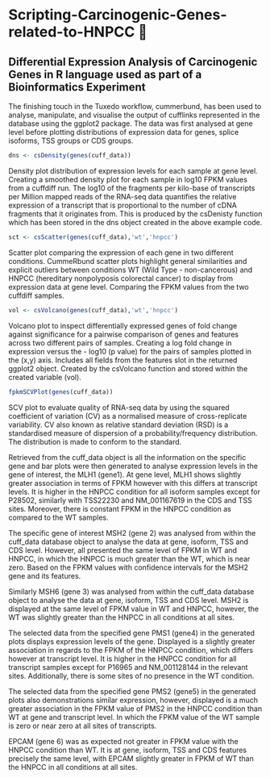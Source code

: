 # Scripting-Carcinogenic-Genes-related-to-HNPCC :microscope:
Differential Expression Analysis of Carcinogenic Genes in R language used as part of a Bioinformatics Experiment
---

The finishing touch in the Tuxedo workflow, cummerbund, has been used to analyse, manipulate, and visualise the output of cufflinks represented in the database using the ggplot2 package. The data was first analysed at gene level before plotting distributions of expression data for genes, splice isoforms, TSS groups or CDS groups. 

```R
dns <- csDensity(genes(cuff_data))
```

Density plot distribution of expression levels for each sample at gene level. Creating a smoothed density plot for each sample in log10 FPKM values from a cuffdiff run. The log10 of the fragments per kilo-base of transcripts per Million mapped reads of the RNA-seq data quantifies the relative expression of a transcript that is proportional to the number of cDNA fragments that it originates from. This is produced by the csDenisty function which has been stored in the dns object created in the above example code.

```R
sct <- csScatter(genes(cuff_data),'wt','hnpcc')
```

Scatter plot comparing the expression of each gene in two different conditions. CummeRbund scatter plots highlight general similarities and explicit outliers between conditions WT (Wild Type - non-cancerous) and HNPCC (hereditary nonpolyposis colorectal cancer) to display from expression data at gene level. Comparing the FPKM values from the two cuffdiff samples.

```R
vol <- csVolcano(genes(cuff_data),'wt','hnpcc')
```

Volcano plot to inspect differentially expressed genes of fold change against significance for a pairwise comparison of genes and features across two different pairs of samples. Creating a log fold change in expression versus the - log10 (p value) for the pairs of samples plotted in the (x,y) axis. Includes all fields from the features slot in the returned ggplot2 object. Created by the csVolcano function and stored within the created variable (vol).

```R
fpkmSCVPlot(genes(cuff_data))
```
SCV plot to evaluate quality of RNA-seq data by using the squared coefficient of variation (CV) as a normalised measure of cross-replicate variability. CV also known as relative standard deviation (RSD) is a standardised measure of dispersion of a probability/frequency distribution. The distribution is made to conform to the standard. 

 


 
Retrieved from the cuff_data object is all the information on the specific gene and bar plots were then generated to analyse expression levels in the gene of interest, the MLH1 (gene1). At gene level, MLH1 shows slightly greater association in terms of FPKM however with this differs at transcript levels.  It is higher in the HNPCC condition for all isoform samples except for P28502, similarly with TSS22230 and NM_001167619 in the CDS and TSS sites. Moreover, there is constant FPKM in the HNPCC condition as compared to the WT samples. 

 
 
The specific gene of interest MSH2 (gene 2) was analysed from within the cuff_data database object to analyse the data at gene, isoform, TSS and CDS level. However, all presented the same level of FPKM in WT and HNPCC, in which the HNPCC is much greater than the WT, which is near zero. Based on the FPKM values with confidence intervals for the MSH2 gene and its features.
 
 
Similarly MSH6 (gene 3) was analysed from within the cuff_data database object to analyse the data at gene, isoform, TSS and CDS level. MSH2 is displayed at the same level of FPKM value in WT and HNPCC, however, the WT was slightly greater than the HNPCC in all conditions at all sites.
 
 
The selected data from the specified gene PMS1 (gene4) in the generated plots displays expression levels of the gene. Displayed is a slightly greater association in regards to the FPKM of the HNPCC condition, which differs however at transcript level. It is higher in the HNPCC condition for all transcript samples except for P16965 and NM_001128144 in the relevant sites. Additionally, there is some sites of no presence in the WT condition.

 
 
The selected data from the specified gene PMS2 (gene5) in the generated plots also demonstrations similar expression, however, displayed is a much greater association in the FPKM value of PMS2 in the HNPCC condition than WT at gene and transcript level. In which the FPKM value of the WT sample is zero or near zero at all sites of transcripts.
 
 
EPCAM (gene 6) was as expected not greater in FPKM value with the HNPCC condition than WT. It is at gene, isoform, TSS and CDS features precisely the same level, with EPCAM slightly greater in FPKM of WT than the HNPCC in all conditions at all sites. 
